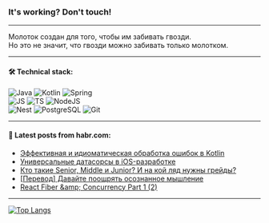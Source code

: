 ### It's working? Don't touch!

---
Молоток создан для того, чтобы им забивать гвозди. <br>
Но это не значит, что гвозди можно забивать только молотком.

---

#### 🛠️ Technical stack:

![Java](https://img.shields.io/badge/Java-informational?logo=Oracle&style=flat&logoColor=white&color=FF4500)
![Kotlin](https://img.shields.io/badge/Kotlin-informational?logo=Kotlin&style=flat&logoColor=white&color=774D97)
![Spring](https://img.shields.io/badge/SpringBoot-informational?logo=SpringBoot&style=flat&logoColor=white&color=6DB33F) <br>
![JS](https://img.shields.io/badge/JS-informational?logo=javaScript&style=flat&logoColor=black&color=F7Df1E)
![TS](https://img.shields.io/badge/TypeScript-informational?logo=typeScript&style=flat&logoColor=black&color=0667A8)
![NodeJS](https://img.shields.io/badge/NodeJS-informational?logo=node.js&style=flat&logoColor=white&color=70A760) <br>
![Nest](https://img.shields.io/badge/NestJS-informational?logo=NestJS&style=flat&logoColor=white&color=E0234E)
![PostgreSQL](https://img.shields.io/badge/PostgreSQL-informational?logo=PostgreSQL&style=flat&logoColor=white&color=DAA520)
![Git](https://img.shields.io/badge/Git-informational?logo=git&style=flat&logoColor=white&color=778899)

___

#### 💬 Latest posts from habr.com:

<!-- BLOG-POST-LIST:START -->
- [Эффективная и идиоматическая обработка ошибок в Kotlin](https://habr.com/ru/articles/763518/?utm_source=habrahabr&utm_medium=rss&utm_campaign=763518)
- [Универсальные датасорсы в iOS-разработке](https://habr.com/ru/companies/tensor/articles/763582/?utm_source=habrahabr&utm_medium=rss&utm_campaign=763582)
- [Кто такие Senior, Middle и Junior? И на кой ляд нужны грейды?](https://habr.com/ru/companies/ratingruneta/articles/763566/?utm_source=habrahabr&utm_medium=rss&utm_campaign=763566)
- [[Перевод] Давайте поощрять осознанное мышление](https://habr.com/ru/articles/763492/?utm_source=habrahabr&utm_medium=rss&utm_campaign=763492)
- [React Fiber &amp;amp; Concurrency Part 1 &lpar;2&rpar;](https://habr.com/ru/articles/763534/?utm_source=habrahabr&utm_medium=rss&utm_campaign=763534)
<!-- BLOG-POST-LIST:END -->

---
[![Top Langs](https://github-readme-stats-git-master-advtsetting-gmailcom.vercel.app/api/top-langs/?username=zloylis&langs_count=10&hide_title=false&title_color=e6edf3&size_weight=0.5&count_weight=0.5&layout=compact&hide_border=true&theme=dracula)](https://github.com/zloylis)

<!-- ![GitHub stats](https://github-readme-stats-git-master-advtsetting-gmailcom.vercel.app/api?username=zloylis&show_icons=true&hide_border=true&theme=dracula&hide_title=true&include_all_commits=true&count_private=true&hide=contribs&hide_rank=true) -->
